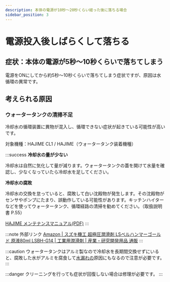 ```yaml
---
description: 本体の電源が10秒～20秒くらい経った後に落ちる場合
sidebar_position: 3
---
```


# 電源投入後しばらくして落ちる

## 症状：本体の電源が5秒～10秒くらいで落ちてしまう

電源をONにしてから約5秒〜10秒くらいで落ちてしまう症状ですが、原因は水循環の異常です。

## 考えられる原因

### ウォータータンクの清掃不足

冷却水の循環装置に異物が混入し、循環できない症状が起きている可能性が高いです。

対象機種：HAJIME CL1 / HAJIME（ウォータータンク装着機種）

:::success
**冷却水の量が少ない**

冷却水は自然に気化して量が減ります。ウォータータンクの蓋を開けて水量を確認し、少なくなっていたら冷却水を足してください。

**冷却水の腐敗**

冷却水の交換を怠っていると、腐敗して白い沈殿物が発生します。その沈殿物がセンサやポンプにたまり、誤動作している可能性があります。キッチンハイターなどを使ってウォータータンク、循環経路の清掃を勧めてください。（取扱説明書 P.55）

[HAJIME メンテナンスマニュアル(PDF)](https://www.oh-laser.com/files/maintenance_manual.pdf)
:::

:::note 外部リンク
[Amazon | スズキ機工 超極圧潤滑剤 LSベルハンマーゴールド 原液80ml LSBH-G14 | 工業用潤滑剤 | 産業・研究開発用品 通販](https://www.amazon.co.jp/dp/B079FM13BP/?coliid=I1AD0JOYUOH8CL&colid=2P27YP4M43BSD&psc=0&ref_=lv_ov_lig_dp_it)
:::

:::caution
ウォータータンクはアルミ製なので冷却水を長期間交換せずにいると、腐敗した水がアルミを腐食して[水漏れの](/docs/hardware/karagatekitahajimehajimecl1nomi)原因にもなるので注意が必要です。
:::

:::danger
クリーニングを行っても症状が回復しない場合は修理が必要です。
:::
